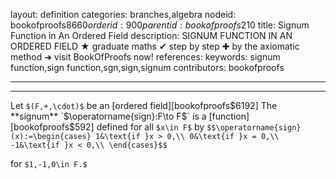 layout: definition
categories: branches,algebra
nodeid: bookofproofs$8660
orderid: 900
parentid: bookofproofs$210
title: Signum Function in An Ordered Field
description: SIGNUM FUNCTION IN AN ORDERED FIELD ★ graduate maths ✔ step by step ✚ by the axiomatic method ➜ visit BookOfProofs now!
references: 
keywords: signum function,sign function,sgn,sign,signum
contributors: bookofproofs

---


---

Let `$(F,+,\cdot)$` be an [ordered field][bookofproofs$6192] The **signum** `$\operatorname{sign}:F\to F$` is a [function][bookofproofs$592] defined for all `$x\in F$` by `$$\operatorname{sign}(x):=\begin{cases}
1&\text{if }x > 0,\\
0&\text{if }x = 0,\\
-1&\text{if }x < 0,\\
\end{cases}$$`

for `$1,-1,0\in F.$`

